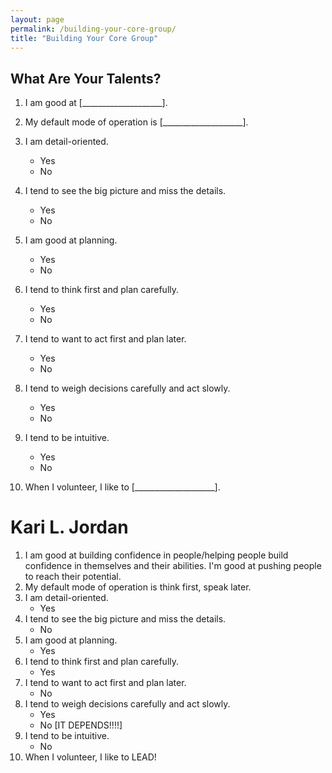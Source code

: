 ```yaml
---
layout: page
permalink: /building-your-core-group/
title: "Building Your Core Group"
---
```


## What Are Your Talents?

1.  I am good at [____________________].

2.  My default mode of operation is [____________________].

3.  I am detail-oriented.
    *   Yes
    *   No

4.  I tend to see the big picture and miss the details.
    *   Yes
    *   No

5.  I am good at planning.
    *   Yes
    *   No

6.  I tend to think first and plan carefully.
    *   Yes
    *   No

7.  I tend to want to act first and plan later.
    *   Yes
    *   No

8.  I tend to weigh decisions carefully and act slowly.
    *   Yes
    *   No

9.  I tend to be intuitive.
    *   Yes
    *   No

10. When I volunteer, I like to [____________________].

# Kari L. Jordan

1.  I am good at building confidence in people/helping people build confidence in themselves and their abilities. I'm good at pushing people to reach their potential.
2.  My default mode of operation is think first, speak later.
3.  I am detail-oriented.
    *   Yes
4.  I tend to see the big picture and miss the details.
    *   No
5.  I am good at planning.
    *   Yes
6.  I tend to think first and plan carefully.
    *   Yes
7.  I tend to want to act first and plan later.
    *   No
8.  I tend to weigh decisions carefully and act slowly.
    *   Yes
    *   No [IT DEPENDS!!!!]
9.  I tend to be intuitive.
    *   No
10. When I volunteer, I like to LEAD!
